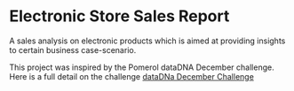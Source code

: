 # Electronic Store Sales Report
A sales analysis on electronic products which is aimed at providing insights to certain business case-scenario.

This project was inspired by the Pomerol dataDNA December challenge.<br>
Here is a full detail on the challenge [dataDNa December Challenge](https://pomerolpartners.com/dataset_challenge/december-2022/)
